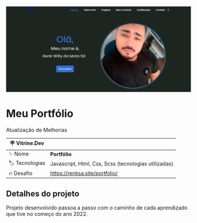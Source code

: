 ![](https://raw.githubusercontent.com/RenkSa/RenkSa.github.io/main/portfolio/myportfolio.png#vitrinedev)
# Meu Portfólio

Atualização de Melhorias

| :placard: Vitrine.Dev |     |
| -------------  | --- |
| :sparkles: Nome        | **Portfólio**
| :label: Tecnologias | Javascript, Html, Css, Scss (tecnologias utilizadas)
| :fire: Desafio     | https://renksa.site/portfolio/
<!-- Inserir imagem com a #vitrinedev ao final do link -->


## Detalhes do projeto

Projeto desenvolvido passoa a passo com o caminho de cada aprendizado que tive no começo do ano 2022.
